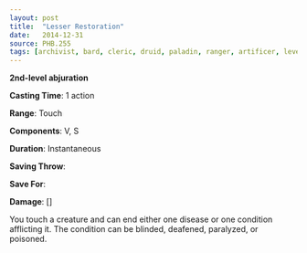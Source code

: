```yaml
---
layout: post
title:  "Lesser Restoration"
date:   2014-12-31
source: PHB.255
tags: [archivist, bard, cleric, druid, paladin, ranger, artificer, level2, abjuration]
---
```


**2nd-level abjuration**

**Casting Time**: 1 action

**Range**: Touch

**Components**: V, S

**Duration**: Instantaneous

**Saving Throw**:

**Save For**:

**Damage**: []

You touch a creature and can end either one disease or one condition afflicting it. The condition can be blinded, deafened, paralyzed, or poisoned.
